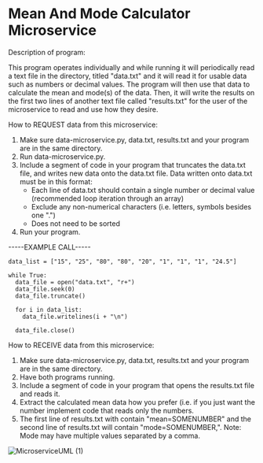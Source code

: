 # Mean And Mode Calculator Microservice

Description of program:

This program operates individually and while running it will periodically read a text file in the directory, 
titled "data.txt" and it will read it for usable data such as numbers or decimal values. The program will then 
use that data to calculate the mean and mode(s) of the data. Then, it will write the results on the first two 
lines of another text file called "results.txt" for the user of the microservice to read and use how they desire.

How to REQUEST data from this microservice:

1. Make sure data-microservice.py, data.txt, results.txt and your program are in the same directory.
2. Run data-microservice.py.
3. Include a segment of code in your program that truncates the data.txt file, and writes new data onto the
data.txt file.
  Data written onto data.txt must be in this format:
    - Each line of data.txt should contain a single number or decimal value (recommended loop iteration through an array)
    - Exclude any non-numerical characters (i.e. letters, symbols besides one ".")
    - Does not need to be sorted
4. Run your program.

 -----EXAMPLE CALL-----
   
    data_list = ["15", "25", "80", "80", "20", "1", "1", "1", "24.5"]

    while True:
      data_file = open("data.txt", "r+")
      data_file.seek(0)
      data_file.truncate()

      for i in data_list:
        data_file.writelines(i + "\n")

      data_file.close()
      
      
How to RECEIVE data from this microservice:

1. Make sure data-microservice.py, data.txt, results.txt and your program are in the same directory.
2. Have both programs running.
3. Include a segment of code in your program that opens the results.txt file and reads it.
4. Extract the calculated mean data how you prefer (i.e. if you just want the number implement code that reads only the 
numbers.
5. The first line of results.txt with contain "mean=SOMENUMBER" and the second line of results.txt will contain
"mode=SOMENUMBER,".
  Note: Mode may have multiple values separated by a comma.

![MicroserviceUML (1)](https://user-images.githubusercontent.com/91208436/199116841-08b1ad31-6cc8-4206-af53-f41e34e359ff.jpg)
